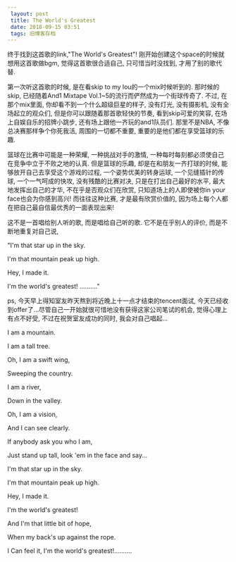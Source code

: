 ```yaml
---
 layout: post
 title: The World's Greatest
 date: 2018-09-15 03:51
 tags: 旧博客存档
---
```

终于找到这首歌的link,"The World's Greatest"! 刚开始创建这个space的时候就想用这首歌做bgm, 觉得这首歌很合适自己,
只可惜当时没找到, 才用了别的歌代替.



第一次听这首歌的时候, 是在看skip to my lou的一个mix时候听到的. 那时候的skip, 已经随着And1 Mixtape
Vol.1~5的流行而俨然成为一个街球传奇了. 不过, 在那个mix里面, 你却看不到一个什么超级巨星的样子, 没有灯光, 没有摄影机,
没有全场起立的观众们, 但是你可以跟随着那首歌轻快的节奏, 看到skip可爱的笑容, 在场上自娱自乐的招牌小跳步, 还有场上跟他一齐玩的and1队员们.
那里不是NBA, 不像总决赛那样争个你死我活, 周围的一切都不重要, 重要的是他们都在享受篮球的乐趣.



篮球在比赛中可能是一种荣耀, 一种挑战对手的激情, 一种每时每刻都必须使自己在竞争中立于不败之地的认真. 但是篮球的乐趣, 却是在和朋友一齐打球的时候,
能够放开自己去享受这个游戏的过程, 一个姿势优美的转身运球, 一个见缝插针的传球, 一个一气呵成的快攻, 没有残酷的比赛对决, 只是在打出自己最好的水平,
最大地发挥出自己的才华, 不在乎是否观众们在欣赏, 只知道场上的人即使被你in your face也会为你感到高兴! 而往往这种比赛, 才是最有欣赏价值的,
因为场上每个人都在把自己最自信最优秀的一面表现出来!



这不是一首唱给别人听的歌, 而是唱给自己听的歌. 它不是在乎别人的评价, 而是不断地重复对自己说,

"I'm that star up in the sky.

I'm that mountain peak up high.

Hey, I made it.

I'm the world's greatest! .........."



ps, 今天早上得知室友昨天熬到将近晚上十一点才结束的tencent面试,
今天已经收到offer了...尽管自己一开始就很可惜地没有获得这家公司笔试的机会, 觉得心理上有点不好受, 不过在祝贺室友成功的同时, 我会对自己唱起...



I am a mountain.

I am a tall tree.

Oh, I am a swift wing,

Sweeping the country.

I am a river,

Down in the valley.

Oh, I am a vision,

And I can see clearly.

If anybody ask you who I am,

Just stand up tall, look 'em in the face and say...



I'm that star up in the sky.

I'm that mountain peak up high.

Hey, I made it.

I'm the world's greatest!

And I'm that little bit of hope,

When my back's up against the rope.

I Can feel it, I'm the world's greatest!..........



